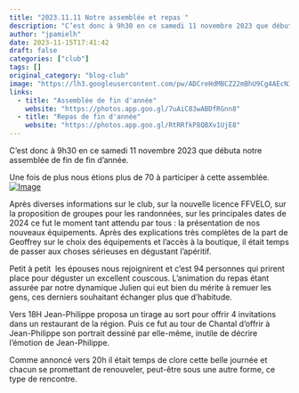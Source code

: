 ```yaml
---
title: "2023.11.11 Notre assemblée et repas "
description: "C’est donc à 9h30 en ce samedi 11 novembre 2023 que débuta notre assemblée de fin de fin d’année."
author: "jpamielh"
date: 2023-11-15T17:41:42
draft: false
categories: ["club"]
tags: []
original_category: "blog-club"
image: "https://lh3.googleusercontent.com/pw/ADCreHdMBCZ22mBhU9Cg4AEcNIB8nKTlAnTphLCsm0k7oF8a4RW3euyLpRZptHjDab8OL1o1X8oJ3mgaQgBFKbao4IxyaGQyT8wJf0H3h3pSfT05R9d3OdxBj6U4pMnASQXG0oHeGFoeLG_xJc5vvklxeAmV3g=w1799-h1012-s-no-gm?authuser=1"
links:
  - title: "Assemblée de fin d'année"
    website: "https://photos.app.goo.gl/7uAiC83wABDfRGnn8"
  - title: "Repas de fin d'année"
    website: "https://photos.app.goo.gl/RtRRfkP8QBXv1UjE8"
---
```


C’est donc à 9h30 en ce samedi 11 novembre 2023 que débuta notre assemblée de fin de fin d’année.

<!--more-->

Une fois de plus nous étions plus de 70 à participer à cette assemblée.[![Image](https://lh3.googleusercontent.com/pw/ADCreHfgfVROdCxyF-PYaa8YsWiLy3CYPyVkQavZ8Hwhct4FQcHF3Gj5D4MI5Qlu37Wdn4mwofmCOIvplP0rGZicMM0zIkIplBaAmpbP4k-F2LAcAFrN1gBugdENyt8UoUC6_MhnkMg37XuVae9m_CGDc6bKdg=w624-h1109-s-no-gm?authuser=1)](https://lh3.googleusercontent.com/pw/ADCreHfgfVROdCxyF-PYaa8YsWiLy3CYPyVkQavZ8Hwhct4FQcHF3Gj5D4MI5Qlu37Wdn4mwofmCOIvplP0rGZicMM0zIkIplBaAmpbP4k-F2LAcAFrN1gBugdENyt8UoUC6_MhnkMg37XuVae9m_CGDc6bKdg=w624-h1109-s-no-gm?authuser=1)

Après diverses informations sur le club, sur la nouvelle licence FFVELO, sur la proposition de groupes pour les randonnées, sur les principales dates de 2024 ce fut le moment tant attendu par tous&nbsp;: la présentation de nos nouveaux équipements. Après des explications très complètes de la part de Geoffrey sur le choix des équipements et l’accès à la boutique, il était temps de passer aux choses sérieuses en dégustant l’apéritif.

Petit à petit&nbsp; les épouses nous rejoignirent et c’est 94 personnes qui prirent place pour déguster un excellent couscous. L’animation du repas étant assurée par notre dynamique Julien qui eut bien du mérite à remuer les gens, ces derniers souhaitant échanger plus que d’habitude.

Vers 18H Jean-Philippe proposa un tirage au sort pour offrir 4 invitations dans un restaurant de la région. Puis ce fut au tour de Chantal d’offrir à Jean-Philippe son portrait dessiné par elle-même, inutile de décrire l’émotion de Jean-Philippe.

Comme annoncé vers 20h il était temps de clore cette belle journée et chacun se promettant de renouveler, peut-être sous une autre forme, ce type de rencontre.